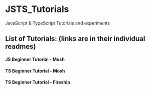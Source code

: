 # JSTS_Tutorials
JavaScript &amp; TypeScript Tutorials and experiments


## List of Tutorials: (links are in their individual readmes) 

#### JS Beginner Tutorial - Mosh

#### TS Beginner Tutorial - Mosh

#### TS Beginner Tutorial - Fireship






